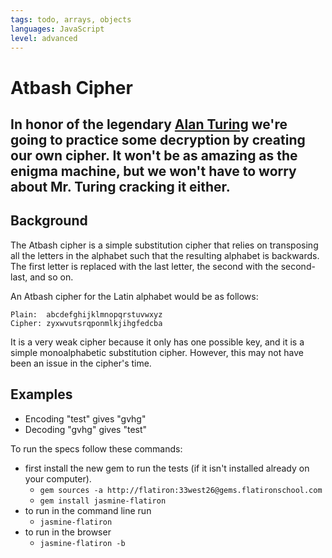 ```yaml
---
tags: todo, arrays, objects
languages: JavaScript
level: advanced
---
```


# Atbash Cipher
## In honor of the legendary [Alan Turing](http://en.wikipedia.org/wiki/Alan_Turing) we're going to practice some decryption by creating our own cipher.  It won't be as amazing as the enigma machine, but we won't have to worry about Mr. Turing cracking it either. 

## Background
The Atbash cipher is a simple substitution cipher that relies on transposing all the letters in the alphabet such that the resulting alphabet is backwards. The first letter is replaced with the last letter, the second with the
second-last, and so on.

An Atbash cipher for the Latin alphabet would be as follows:

```plain
Plain:  abcdefghijklmnopqrstuvwxyz
Cipher: zyxwvutsrqponmlkjihgfedcba
```

It is a very weak cipher because it only has one possible key, and it is a
simple monoalphabetic substitution cipher. However, this may not have been an issue in the cipher's time.

## Examples
- Encoding "test" gives "gvhg"
- Decoding "gvhg" gives "test"


To run the specs follow these commands:
- first install the new gem to run the tests (if it isn't installed already on your computer).
  - `gem sources -a http://flatiron:33west26@gems.flatironschool.com`
  - `gem install jasmine-flatiron`
- to run in the command line run
  -  `jasmine-flatiron`
- to run in the browser
  - `jasmine-flatiron -b`